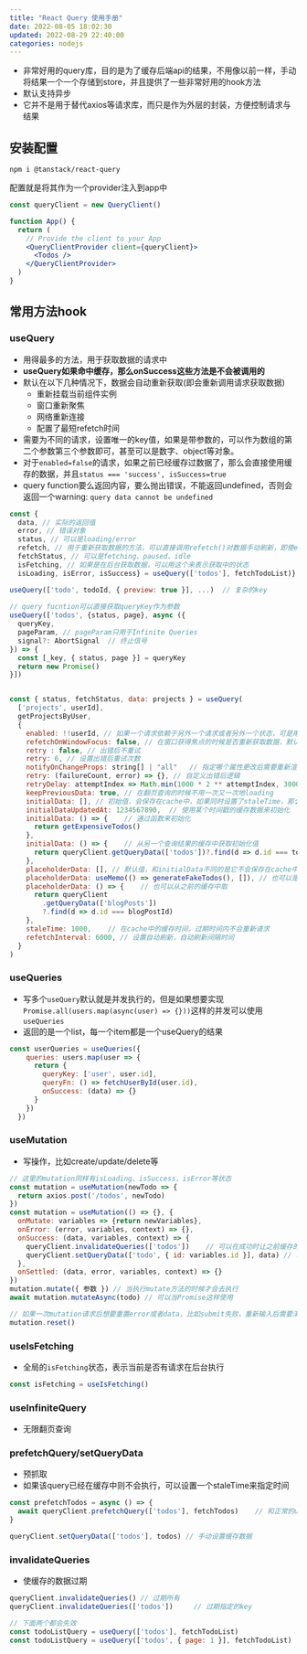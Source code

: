 ```yaml
---
title: "React Query 使用手册"
date: 2022-08-05 18:02:30
updated: 2022-08-29 22:40:00
categories: nodejs
---
```

- 非常好用的query库，目的是为了缓存后端api的结果，不用像以前一样，手动将结果一个一个存储到store，并且提供了一些非常好用的hook方法
- 默认支持异步
- 它并不是用于替代axios等请求库，而只是作为外层的封装，方便控制请求与结果

## 安装配置

```shell
npm i @tanstack/react-query
```

配置就是将其作为一个provider注入到app中

```jsx
const queryClient = new QueryClient()

function App() {
  return (
    // Provide the client to your App
    <QueryClientProvider client={queryClient}>
      <Todos />
    </QueryClientProvider>
  )
}
```

## 常用方法hook

### useQuery

- 用得最多的方法，用于获取数据的请求中
- **useQuery如果命中缓存，那么onSuccess这些方法是不会被调用的**
- 默认在以下几种情况下，数据会自动重新获取(即会重新调用请求获取数据)
  - 重新挂载当前组件实例
  - 窗口重新聚焦
  - 网络重新连接
  - 配置了最短refetch时间
- 需要为不同的请求，设置唯一的key值，如果是带参数的，可以作为数组的第二个参数第三个参数即可，甚至可以是数字、object等对象。
- 对于`enabled=false`的请求，如果之前已经缓存过数据了，那么会直接使用缓存的数据，并且`status === 'success', isSuccess=true`
- query function要么返回内容，要么抛出错误，不能返回undefined，否则会返回一个warning: `query data cannot be undefined`

<!--more-->

```javascript
const {
  data,	// 实际的返回值
  error, // 错误对象
  status, // 可以是loading/error
  refetch, // 用于重新获取数据的方法，可以直接调用refetch()对数据手动刷新，即使enabled=false也可以
  fetchStatus, // 可以是fetching、paused、idle
  isFetching, // 如果是在后台获取数据，可以用这个来表示获取中的状态
  isLoading, isError, isSuccess} = useQuery(['todos'], fetchTodoList)}

useQuery(['todo', todoId, { preview: true }], ...)	// 复杂的key
         
// query fucntion可以直接获取queryKey作为参数
useQuery(['todos', {status, page}, async ({
  queryKey,
  pageParam, // pageParam只用于Infinite Queries
  signal?: AbortSignal	// 终止信号
}) => {
  const [_key, { status, page }] = queryKey
  return new Promise()
}])


const { status, fetchStatus, data: projects } = useQuery(
  ['projects', userId],
  getProjectsByUser,
  {
    enabled: !!userId, // 如果一个请求依赖于另外一个请求或者另外一个状态，可是用enabled参数，只有当enabled的时候才回去查询，并且只要enabled满足条件会立马查询，如果不设置，每次进入页面也会立马查询，所以当把input作为条件的时候一定要看清楚，否则每次变化都会触发查询的
    refetchOnWindowFocus: false, // 在窗口获得焦点的时候是否重新获取数据，默认为true。还可以使用focusManager.setEventListener自定义focus监听事件
    retry : false, // 出错后不重试
    retry: 6, // 设置出错后重试次数
    notifyOnChangeProps: string[] | "all"	// 指定哪个属性更改后需要重新渲染，默认会自动跟踪想要的字段。这里可以配合onSuccess来优化渲染逻辑，不用每次改变都重新渲染，而是只是在onSuccess里面setStatus
    retry: (failureCount, error) => {}, // 自定义出错后逻辑
    retryDelay: attemptIndex => Math.min(1000 * 2 ** attemptIndex, 30000), // 设置重试的间隔时间
    keepPreviousData: true, // 在翻页查询的时候不用一次又一次地loading
    initialData: [], // 初始值，会保存在cache中，如果同时设置了staleTime，那么第一次仍然现实initialData，staleTime时间后才首次去获取数据
    initialDataUpdatedAt: 1234567890,  // 使用某个时间戳的缓存数据来初始化
    initialData: () => {	// 通过函数来初始化
      return getExpensiveTodos()
    },
    initialData: () => {	// 从另一个查询结果的缓存中获取初始化值
      return queryClient.getQueryData(['todos'])?.find(d => d.id === todoId)
    },
    placeholderData: [], // 默认值，和initialData不同的是它不会保存在cache中
    placeholderData: useMemo(() => generateFakeTodos(), []), // 也可以是个函数
    placeholderData: () => {	// 也可以从之前的缓存中取
      return queryClient
        .getQueryData(['blogPosts'])
        ?.find(d => d.id === blogPostId)
    },
    staleTime: 1000,	// 在cache中的缓存时间，过期时间内不会重新请求
    refetchInterval: 6000, // 设置自动刷新，自动刷新间隔时间
  }
)
```

### useQueries

- 写多个`useQuery`默认就是并发执行的，但是如果想要实现`Promise.all(users.map(async(user) => {}))`这样的并发可以使用`useQueries`
- 返回的是一个list，每一个item都是一个useQuery的结果

```javascript
const userQueries = useQueries({
    queries: users.map(user => {
      return {
        queryKey: ['user', user.id],
        queryFn: () => fetchUserById(user.id),
        onSuccess: (data) => {}
      }
    })
  })
```

### useMutation

- 写操作，比如create/update/delete等

```javascript
// 这里的mutation同样有isLoading、isSuccess，isError等状态
const mutation = useMutation(newTodo => {
  return axios.post('/todos', newTodo)
})
const mutation = useMutation(() => {}, {
  onMutate: variables => {return newVariables},
  onError: (error, variables, context) => {},
  onSuccess: (data, variables, context) => {
  	queryClient.invalidateQueries(['todos'])	// 可以在成功时让之前缓存的数据过期
    queryClient.setQueryData(['todo', { id: variables.id }], data) // 可以在成功时直接设置新的缓存数据
  },
  onSettled: (data, error, variables, context) => {}
})
mutation.mutate({ 参数 }) // 当执行mutate方法的时候才会去执行
await mutation.mutateAsync(todo) // 可以当Promise这样使用

// 如果一次mutation请求后想要重置error或者data，比如submit失败，重新输入后需要清除那些错误状态
mutation.reset()
```

### useIsFetching

- 全局的`isFetching`状态，表示当前是否有请求在后台执行

```javascript
const isFetching = useIsFetching()
```

### useInfiniteQuery

- 无限翻页查询

### prefetchQuery/setQueryData

- 预抓取
- 如果该query已经在缓存中则不会执行，可以设置一个staleTime来指定时间

```javascript
const prefetchTodos = async () => {
  await queryClient.prefetchQuery(['todos'], fetchTodos)	// 和正常的useQuery一样被缓存
}

queryClient.setQueryData(['todos'], todos) // 手动设置缓存数据
```

### invalidateQueries

- 使缓存的数据过期

```javascript
queryClient.invalidateQueries()	// 过期所有
queryClient.invalidateQueries(['todos'])	 // 过期指定的key

// 下面两个都会失效
const todoListQuery = useQuery(['todos'], fetchTodoList)
const todoListQuery = useQuery(['todos', { page: 1 }], fetchTodoList)

```



